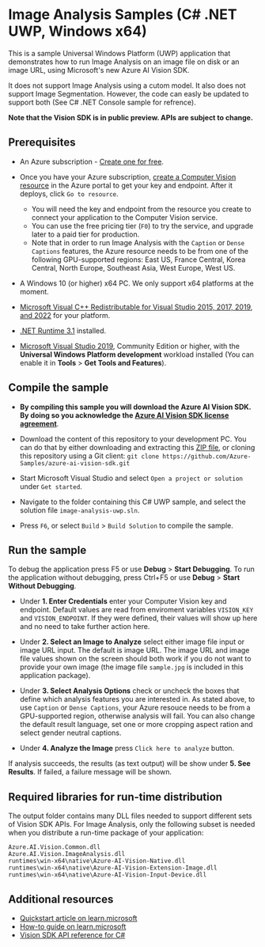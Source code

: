 # Image Analysis Samples (C# .NET UWP, Windows x64)

This is a sample Universal Windows Platform (UWP) application that demonstrates how to run Image Analysis on an image file on disk or an image URL, using Microsoft's new Azure AI Vision SDK.

It does not support Image Analysis using a cutom model. It also does not support Image Segmentation. However, the code can easly be updated to support both (See C# .NET Console sample for refrence).

**Note that the Vision SDK is in public preview. APIs are subject to change.**

## Prerequisites

* An Azure subscription - [Create one for free](https://azure.microsoft.com/free/cognitive-services/).

* Once you have your Azure subscription, [create a Computer Vision resource](https://portal.azure.com/#create/Microsoft.CognitiveServicesComputerVision) in the Azure portal to get your key and endpoint. After it deploys, click `Go to resource`.

  * You will need the key and endpoint from the resource you create to connect your application to the Computer Vision service.
  * You can use the free pricing tier (`F0`) to try the service, and upgrade later to a paid tier for production.
  * Note that in order to run Image Analysis with the `Caption` or `Dense Captions` features, the Azure resource needs to be from one of the following GPU-supported regions: East US, France Central, Korea Central, North Europe, Southeast Asia, West Europe, West US.

* A Windows 10 (or higher) x64 PC. We only support x64 platforms at the moment.

* [Microsoft Visual C++ Redistributable for Visual Studio 2015, 2017, 2019, and 2022](https://learn.microsoft.com/cpp/windows/latest-supported-vc-redist) for your platform.

* [.NET Runtime 3.1](https://dotnet.microsoft.com/download/dotnet/3.1) installed.

* [Microsoft Visual Studio 2019](https://www.visualstudio.com/), Community Edition or higher, with the **Universal Windows Platform development** workload installed (You can enable it in **Tools** \> **Get Tools and Features**).

## Compile the sample

* **By compiling this sample you will download the Azure AI Vision SDK. By doing so you acknowledge the [Azure AI Vision SDK license agreement](https://aka.ms/azai/vision/license)**.

* Download the content of this repository to your development PC. You can do that by either downloading and extracting this [ZIP file](https://github.com/Azure-Samples/azure-ai-vision-sdk/archive/master.zip), or cloning this repository using a Git client: `git clone https://github.com/Azure-Samples/azure-ai-vision-sdk.git`

* Start Microsoft Visual Studio and select `Open a project or solution` under `Get started`.

* Navigate to the folder containing this C# UWP sample, and select the solution file `image-analysis-uwp.sln`.

* Press `F6`, or select `Build` \> `Build Solution` to compile the sample.

## Run the sample

To debug the application press F5 or use **Debug** \> **Start Debugging**. To run the application without debugging, press Ctrl+F5 or use **Debug** \> **Start Without Debugging**.

* Under **1. Enter Credentials** enter your Computer Vision key and endpoint. Default values are read from enviroment variables
`VISION_KEY` and `VISION_ENDPOINT`. If they were defined, their values will show up here and no need to take further action here.

* Under **2. Select an Image to Analyze** select either image file input or image URL input. The default is image URL. The image URL and image file values shown on the screen should both work if you do not want to provide your own image (the image file `sample.jpg` is included in this application package).

* Under **3. Select Analysis Options** check or uncheck the boxes that define which analysis features you are interested in. As stated above, to use `Caption` or `Dense Captions`, your Azure resouce needs to be from a GPU-supported region, otherwise analysis will fail. You can also change the default result language, set one or more cropping aspect ration and select gender neutral captions.

* Under **4. Analyze the Image** press `Click here to analyze` button.

If analysis succeeds, the results (as text output) will be show under **5. See Results**. If failed, a failure message will be shown.

## Required libraries for run-time distribution

The output folder contains many DLL files needed to support different sets of Vision SDK APIs. For Image Analysis, only the following subset is needed when you distribute a run-time package of your application:

```
Azure.AI.Vision.Common.dll
Azure.AI.Vision.ImageAnalysis.dll
runtimes\win-x64\native\Azure-AI-Vision-Native.dll
runtimes\win-x64\native\Azure-AI-Vision-Extension-Image.dll
runtimes\win-x64\native\Azure-AI-Vision-Input-Device.dll
```

## Additional resources

* [Quickstart article on learn.microsoft](https://learn.microsoft.com/azure/cognitive-services/computer-vision/quickstarts-sdk/image-analysis-client-library-40?tabs=visual-studio%2Cwindows&pivots=programming-language-csharp)
* [How-to guide on learn.microsoft](https://learn.microsoft.com/azure/cognitive-services/computer-vision/how-to/call-analyze-image-40?tabs=csharp)
* [Vision SDK API reference for C#](https://learn.microsoft.com/dotnet/api/azure.ai.vision.imageanalysis?view=azure-dotnet-preview)


